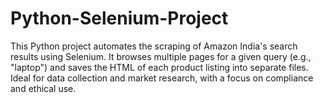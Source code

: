 # Python-Selenium-Project
 This Python project automates the scraping of Amazon India's search results using Selenium. It browses multiple pages for a given query (e.g., "laptop") and saves the HTML of each product listing into separate files. Ideal for data collection and market research, with a focus on compliance and ethical use.
